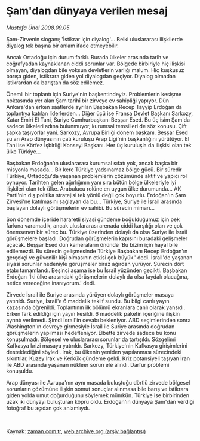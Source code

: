 # Şam'dan dünyaya verilen mesaj

*Mustafa Ünal 2008.09.05*

<tr><td class="metin" colspan="2" style="padding-top: 20px; padding-left: 5px; padding-right: 10px;">Şam-Zirvenin sloganı; 'İstikrar için diyalog'... Belki uluslararası ilişkilerde diyalog tek başına bir anlam ifade etmeyebilir.</td></tr><tr><td class="metin" colspan="2" style="padding-top: 20px; padding-left: 5px; padding-right: 10px;"><p>Ancak Ortadoğu için durum farklı. Burada ülkeler arasında tarih ve coğrafyadan kaynaklanan ciddi sorunlar var. Bölgede birbiriyle hiç ilişkisi olmayan, diyalogdan bile yoksun devletlerin varlığı malum. Hiç kuşkusuz barışa giden, istikrara giden yol diyalogdan geçiyor. Diyalog olmadan istikrardan da barıştan da söz edilemez. 
<p>Önemli bir toplantı için Suriye'nin başkentindeyiz. Problemlerin kesişme noktasında yer alan Şam tarihî bir zirveye ev sahipliği yapıyor. Dün Ankara'dan erken saatlerde ayrılan Başbakan Recep Tayyip Erdoğan da toplantıya katılan liderlerden... Diğer üçü ise Fransa Devlet Başkanı Sarkozy, Katar Emiri El Tani, Suriye Cumhurbaşkanı Beşşar Esed. Bu üç isim Şam'da sadece ülkeleri adına bulunmuyor, kurumsal temsilleri de söz konusu. Çift şapka taşıyorlar yani. Sarkozy, Avrupa Birliği dönem başkanı. Beşşar Esed şu an Arap dünyasının çatı kuruluşu Arap Ligi'nin başkanlığını yürütüyor. El Tani ise Körfez İşbirliği Konseyi Başkanı. Her üç kuruluşla da ilişkisi olan tek ülke Türkiye... 
<p>Başbakan Erdoğan'ın uluslararası kurumsal sıfatı yok, ancak başka bir misyonla masada... Bir kere Türkiye yadsınamaz bölge gücü. Bir süredir Türkiye, Ortadoğu'da yaşanan problemlerin çözümünde aktif ve yapıcı rol oynuyor. Tarihten gelen ağırlığının yanı sıra bütün bölge ülkeleriyle iyi ilişkileri olan tek ülke. Arabulucu rolüne en uygun ülke durumunda... AK Parti'nin dış politika stratejisi tek yönlü değil çok boyutlu. Erdoğan'ın Şam Zirvesi'ne katılmasını sağlayan da bu... Türkiye, Suriye ile İsrail arasında başlayan dolaylı görüşmelerin ev sahibi. Bu sürecin mimarı... 
<p>Son dönemde içeride hararetli siyasi gündeme boğulduğumuz için pek farkına varamadık, ancak uluslararası arenada ciddi karşılığı olan ve çok önemsenen bir süreç bu. Türkiye üzerinden dolaylı da olsa Suriye ile İsrail görüşmelere başladı. Doğrudan görüşmelerin kapısını buradaki gelişmeler açacak. Beşşar Esed dün kameraların önünde 'Bu bizim için hayal bile edilemezdi. Bu sürecin gelişmesinde Türkiye Başbakanı Recep Erdoğan'ın gerçekçi ve güvenilir kişi olmasının etkisi çok büyük.' dedi. İsrail'de yaşanan siyasi sorunlar nedeniyle görüşmeler biraz ağırdan yürüyor. Sürecin dört etabı tamamlandı. Beşinci aşama ise bu İsrail yüzünden gecikti. Başbakan Erdoğan 'İki ülke arasındaki görüşmelerin dolaylı da olsa faydalı olacağına, netice vereceğine inanıyorum.' dedi. 
<p>Zirvede İsrail ile Suriye arasında yürüyen dolaylı görüşmeler masaya yatırıldı. Suriye, İsrail'e 6 maddelik teklif sundu. Bu bilgi canlı yayın kazasında öğrenildi. Toplantının ilk bölümü ekranlara canlı olarak yansıdı. Erken fark edildiği için yayın kesildi. 6 maddelik paketin içeriğine ilişkin ayrıntı verilmedi. Şimdi İsrail'in cevabı bekleniyor. ABD seçimlerinden sonra Washington'ın devreye girmesiyle İsrail ile Suriye arasında doğrudan görüşmelerin yapılması hedefleniyor. Elbette zirvede sadece bu konu konuşulmadı. Bölgesel ve uluslararası sorunlar da tartışıldı. Sözgelimi Kafkasya krizi masaya yatırıldı. Sarkozy, Türkiye'nin Kafkasya girişimlerini desteklediğini söyledi. Irak, bu ülkenin yeniden yapılanması sürecindeki sıkıntılar, Kuzey Irak ve Kerkük gündeme geldi. Kriz potansiyeli taşıyan İran ile ABD arasında yaşanan nükleer sorun ele alındı. Darfur problemi konuşuldu. 
<p>Arap dünyası ile Avrupa'nın aynı masada buluştuğu dörtlü zirvede bölgesel sorunların çözümüne ilişkin somut sonuçlar alınmasa bile barış ve istikrara giden yolda umut doğurduğunu söylemek mümkün. Türkiye ise birbirinden uzak iki dünyayı buluşturan köprü oldu. Erdoğan'ın dünyaya Şam'dan verdiği fotoğraf bu açıdan çok anlamlıydı.
<p><br/></p></p></p></p></p></p></p></td></tr>

Kaynak: [zaman.com.tr](http://zaman.com.tr/yazar.do?yazino=734319), [web.archive.org (arşiv bağlantısı)](http://web.archive.org/web/20080921034947/http://www.zaman.com.tr:80/yazar.do?yazino=734319)

